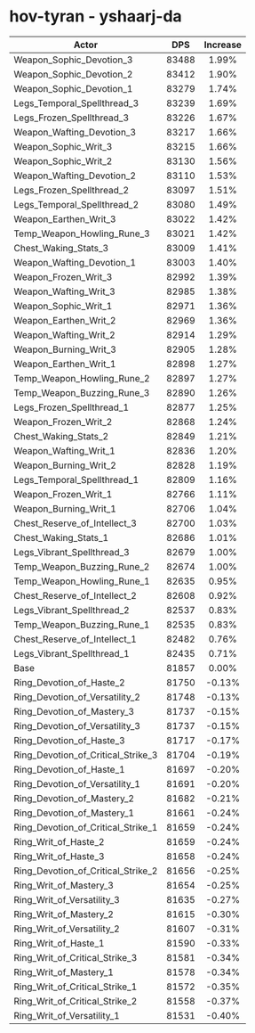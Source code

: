 # hov-tyran - yshaarj-da
| Actor | DPS | Increase |
|---|:---:|:---:|
|Weapon_Sophic_Devotion_3|83488|1.99%|
|Weapon_Sophic_Devotion_2|83412|1.90%|
|Weapon_Sophic_Devotion_1|83279|1.74%|
|Legs_Temporal_Spellthread_3|83239|1.69%|
|Legs_Frozen_Spellthread_3|83226|1.67%|
|Weapon_Wafting_Devotion_3|83217|1.66%|
|Weapon_Sophic_Writ_3|83215|1.66%|
|Weapon_Sophic_Writ_2|83130|1.56%|
|Weapon_Wafting_Devotion_2|83110|1.53%|
|Legs_Frozen_Spellthread_2|83097|1.51%|
|Legs_Temporal_Spellthread_2|83080|1.49%|
|Weapon_Earthen_Writ_3|83022|1.42%|
|Temp_Weapon_Howling_Rune_3|83021|1.42%|
|Chest_Waking_Stats_3|83009|1.41%|
|Weapon_Wafting_Devotion_1|83003|1.40%|
|Weapon_Frozen_Writ_3|82992|1.39%|
|Weapon_Wafting_Writ_3|82985|1.38%|
|Weapon_Sophic_Writ_1|82971|1.36%|
|Weapon_Earthen_Writ_2|82969|1.36%|
|Weapon_Wafting_Writ_2|82914|1.29%|
|Weapon_Burning_Writ_3|82905|1.28%|
|Weapon_Earthen_Writ_1|82898|1.27%|
|Temp_Weapon_Howling_Rune_2|82897|1.27%|
|Temp_Weapon_Buzzing_Rune_3|82890|1.26%|
|Legs_Frozen_Spellthread_1|82877|1.25%|
|Weapon_Frozen_Writ_2|82868|1.24%|
|Chest_Waking_Stats_2|82849|1.21%|
|Weapon_Wafting_Writ_1|82836|1.20%|
|Weapon_Burning_Writ_2|82828|1.19%|
|Legs_Temporal_Spellthread_1|82809|1.16%|
|Weapon_Frozen_Writ_1|82766|1.11%|
|Weapon_Burning_Writ_1|82706|1.04%|
|Chest_Reserve_of_Intellect_3|82700|1.03%|
|Chest_Waking_Stats_1|82686|1.01%|
|Legs_Vibrant_Spellthread_3|82679|1.00%|
|Temp_Weapon_Buzzing_Rune_2|82674|1.00%|
|Temp_Weapon_Howling_Rune_1|82635|0.95%|
|Chest_Reserve_of_Intellect_2|82608|0.92%|
|Legs_Vibrant_Spellthread_2|82537|0.83%|
|Temp_Weapon_Buzzing_Rune_1|82535|0.83%|
|Chest_Reserve_of_Intellect_1|82482|0.76%|
|Legs_Vibrant_Spellthread_1|82435|0.71%|
|Base|81857|0.00%|
|Ring_Devotion_of_Haste_2|81750|-0.13%|
|Ring_Devotion_of_Versatility_2|81748|-0.13%|
|Ring_Devotion_of_Mastery_3|81737|-0.15%|
|Ring_Devotion_of_Versatility_3|81737|-0.15%|
|Ring_Devotion_of_Haste_3|81717|-0.17%|
|Ring_Devotion_of_Critical_Strike_3|81704|-0.19%|
|Ring_Devotion_of_Haste_1|81697|-0.20%|
|Ring_Devotion_of_Versatility_1|81691|-0.20%|
|Ring_Devotion_of_Mastery_2|81682|-0.21%|
|Ring_Devotion_of_Mastery_1|81661|-0.24%|
|Ring_Devotion_of_Critical_Strike_1|81659|-0.24%|
|Ring_Writ_of_Haste_2|81659|-0.24%|
|Ring_Writ_of_Haste_3|81658|-0.24%|
|Ring_Devotion_of_Critical_Strike_2|81656|-0.25%|
|Ring_Writ_of_Mastery_3|81654|-0.25%|
|Ring_Writ_of_Versatility_3|81635|-0.27%|
|Ring_Writ_of_Mastery_2|81615|-0.30%|
|Ring_Writ_of_Versatility_2|81607|-0.31%|
|Ring_Writ_of_Haste_1|81590|-0.33%|
|Ring_Writ_of_Critical_Strike_3|81581|-0.34%|
|Ring_Writ_of_Mastery_1|81578|-0.34%|
|Ring_Writ_of_Critical_Strike_1|81572|-0.35%|
|Ring_Writ_of_Critical_Strike_2|81558|-0.37%|
|Ring_Writ_of_Versatility_1|81531|-0.40%|
